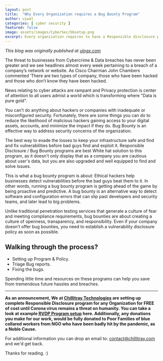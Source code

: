 ```yaml
---
layout: post
title:  "Why Every Organization requires a Bug Bounty Program"
author: ujwal
categories: [ cyber security ]
featured: false
image: assets/images/CyberSec/bbsetup.png
excerpt: Every organization requires to have a Responsible disclosure program and open security policy to avoid breaches & cyber attacks.
---
```

_This blog was originally published at [ulogx.com](https://ulogx.com)_

The threat to businesses from Cybercrime & Data breaches has never been greater and we see headlines almost every week pertaining to a breach of a company’s network or website. As Cisco Chairman John Chambers commented ‘There are two types of company, those who have been hacked and those who don’t know they have been hacked.

News relating to cyber attacks are rampant and Privacy protection is center of attention to all users admist a world which is transforming where "Data is pure gold".

You can’t do anything about hackers or companies with inadequate or misconfigured security. Fortunately, there are some things you can do to reduce the likelihood of malicious hackers gaining access to your digital assets, accounts, and minimize the impact if they do. Bug Bounty is an effective way to address security concerns of the organization.

The best way to evade the losses to keep your infrastructure safe and find and fix vulnerabilities before bad guys find and exploit it. Responsible Disclosure / Bug Bounty programs are best White hat solution to this program, as it doesn't only display that as a company you are cautious about user's data, but you are also upgraded and well equipped to find and solve issues.

This is what a bug bounty program is about: Ethical hackers help businesses detect vulnerabilities before the bad guys beat them to it. In other words, running a bug bounty program is getting ahead of the game by being proactive and predictive. A bug bounty is an alternative way to detect software and configuration errors that can slip past developers and security teams, and later lead to big problems.

Unlike traditional penetration testing services that generate a culture of fear and meeting compliance requirements, bug bounties are about creating a culture of openness, transparency, and responsibility. Even if your company doesn't offer bug bounties, you need to establish a vulnerability disclosure policy as soon as possible.

## Walking through the process?

* Setting up Program & Policy.
* Triage Bug reports.
* Fixing the bugs.

Spending little time and resources on these programs can help you save from tremendous future hassles and breaches.

***

**As an announcement, We at [Chillitray Technologies](https://chillitray.com) are setting up complete Responsible Disclosure program for any Organization for FREE of cost until Corona virus remains a threat on humanity. You can take a look at example [RVDP Program setup](https://rvdp.chillitray.com) here. Additionally, any donations you make for our work, would be fully donated to Poor Families of blue collared workers from NGO who have been badly hit by the pandemic, as a Noble Cause.**

For additional information you can drop an email to: [contact@chillitray.com](mailto:contact@chillitray.com) and we'd get back.

Thanks for reading. :)